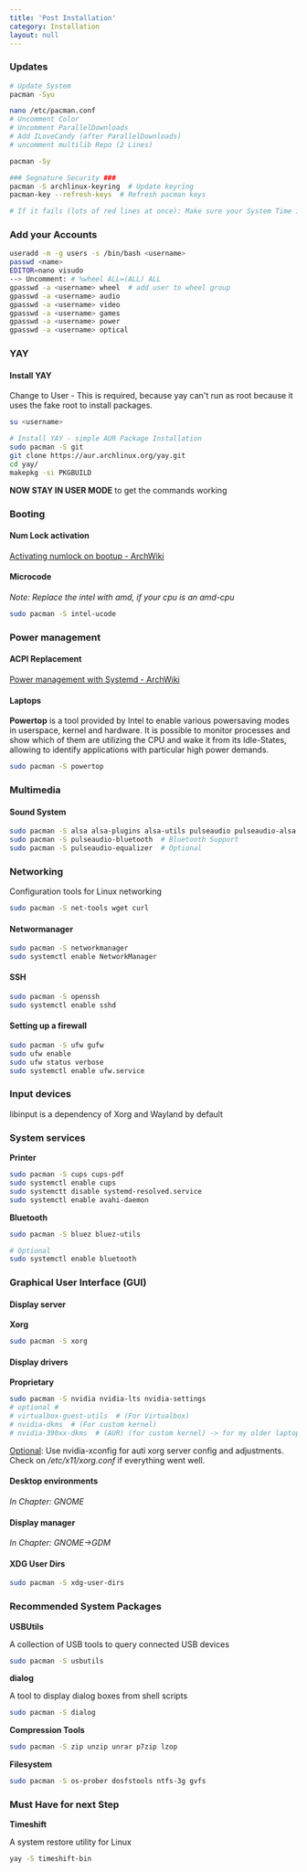 ```yaml
---
title: 'Post Installation'
category: Installation
layout: null
---
```


### Updates

```bash
# Update System
pacman -Syu

nano /etc/pacman.conf
# Uncomment Color
# Uncomment ParallelDownloads
# Add ILoveCandy (after ParallelDownloads)
# uncomment multilib Repo (2 Lines)

pacman -Sy

### Segnature Security ###
pacman -S archlinux-keyring  # Update keyring
pacman-key --refresh-keys  # Refresh pacman keys

# If it fails (lots of red lines at once): Make sure your System Time is right
```

### Add your Accounts

```bash
useradd -m -g users -s /bin/bash <username>
passwd <name>
EDITOR=nano visudo
--> Uncomment: # %wheel ALL=(ALL) ALL
gpasswd -a <username> wheel  # add user to wheel group
gpasswd -a <username> audio
gpasswd -a <username> video
gpasswd -a <username> games
gpasswd -a <username> power
gpasswd -a <username> optical
```

### YAY

#### Install YAY

Change to User - This is required, because yay can't run as root because it uses the fake root to install packages.

```bash
su <username>
```

```bash
# Install YAY - simple AUR Package Installation
sudo pacman -S git
git clone https://aur.archlinux.org/yay.git
cd yay/
makepkg -si PKGBUILD
```

**NOW STAY IN USER MODE** to get the commands working

### Booting

#### Num Lock activation

[Activating numlock on bootup - ArchWiki](https://wiki.archlinux.org/title/Activating_numlock_on_bootup)

#### Microcode

*Note: Replace the intel with amd, if your cpu is an amd-cpu*

```bash
sudo pacman -S intel-ucode
```

### Power management

#### ACPI Replacement

[Power management with Systemd - ArchWiki](https://wiki.archlinux.org/title/Power_management#Power_management_with_systemd)

#### Laptops

**Powertop** is a tool provided by Intel to enable various powersaving modes in userspace, kernel and hardware. It is possible to monitor processes and show which of them are utilizing the CPU and wake it from its Idle-States, allowing to identify applications with particular high power demands.

```bash
sudo pacman -S powertop
```

### Multimedia

#### Sound System

```bash
sudo pacman -S alsa alsa-plugins alsa-utils pulseaudio pulseaudio-alsa 
sudo pacman -S pulseaudio-bluetooth  # Bluetooth Support
sudo pacman -S pulseaudio-equalizer  # Optional
```

### Networking

Configuration tools for Linux networking

```bash
sudo pacman -S net-tools wget curl
```

#### Networmanager

```bash
sudo pacman -S networkmanager 
sudo systemctl enable NetworkManager
```

#### SSH

```bash
sudo pacman -S openssh
sudo systemctl enable sshd
```

#### Setting up a firewall

```bash
sudo pacman -S ufw gufw
sudo ufw enable
sudo ufw status verbose
sudo systemctl enable ufw.service
```

### Input devices

libinput is a dependency of Xorg and Wayland by default

### System services

**Printer**

```bash
sudo pacman -S cups cups-pdf
sudo systemctl enable cups
sudo systemctt disable systemd-resolved.service
sudo systemctl enable avahi-daemon
```

**Bluetooth**

```bash
sudo pacman -S bluez bluez-utils

# Optional
sudo systemctl enable bluetooth
```

### Graphical User Interface (GUI)

#### Display server

**Xorg**

```bash
sudo pacman -S xorg
```

#### Display drivers

**Proprietary**

```bash
sudo pacman -S nvidia nvidia-lts nvidia-settings
# optional #
# virtualbox-guest-utils  # (For Virtualbox)
# nvidia-dkms  # (For custom kernel)
# nvidia-390xx-dkms  # (AUR) (for custom kernel) -> for my older laptop
```

<u>Optional</u>: Use nvidia-xconfig for auti xorg server config and adjustments. Check on */etc/x11/xorg.conf* if everything went well.

#### Desktop environments

*In Chapter: GNOME*

#### Display manager

*In Chapter: GNOME->GDM*

#### XDG User Dirs

```bash
sudo pacman -S xdg-user-dirs
```

### Recommended System Packages

**USBUtils**

A collection of USB tools to query connected USB devices

```bash
sudo pacman -S usbutils 
```

**dialog**

A tool to display dialog boxes from shell scripts

```bash
sudo pacman -S dialog  
```

**Compression Tools**

```bash
sudo pacman -S zip unzip unrar p7zip lzop
```

**Filesystem**

```bash
sudo pacman -S os-prober dosfstools ntfs-3g gvfs
```

### Must Have for next Step

**Timeshift**

A system restore utility for Linux

```bash
yay -S timeshift-bin
```

